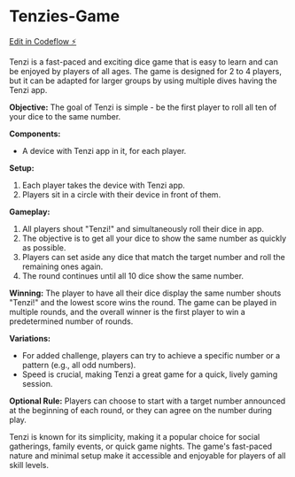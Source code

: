 # Tenzies-Game

[Edit in Codeflow ⚡️](https://stackblitz.com/~/github.com/SheshanthB/Tenzies-Game)

Tenzi is a fast-paced and exciting dice game that is easy to learn and can be enjoyed by players of all ages. The game is designed for 2 to 4 players, but it can be adapted for larger groups by using multiple dives having the Tenzi app.

**Objective:**
The goal of Tenzi is simple - be the first player to roll all ten of your dice to the same number.

**Components:**
- A device with Tenzi app in it, for each player.

**Setup:**
1. Each player takes the device with Tenzi app.
2. Players sit in a circle with their device in front of them.

**Gameplay:**
1. All players shout "Tenzi!" and simultaneously roll their dice in app.
2. The objective is to get all your dice to show the same number as quickly as possible.
3. Players can set aside any dice that match the target number and roll the remaining ones again.
4. The round continues until all 10 dice show the same number.

**Winning:**
The player to have all their dice display the same number shouts "Tenzi!" and the lowest score wins the round. The game can be played in multiple rounds, and the overall winner is the first player to win a predetermined number of rounds.

**Variations:**
- For added challenge, players can try to achieve a specific number or a pattern (e.g., all odd numbers).
- Speed is crucial, making Tenzi a great game for a quick, lively gaming session.

**Optional Rule:**
Players can choose to start with a target number announced at the beginning of each round, or they can agree on the number during play.

Tenzi is known for its simplicity, making it a popular choice for social gatherings, family events, or quick game nights. The game's fast-paced nature and minimal setup make it accessible and enjoyable for players of all skill levels.
